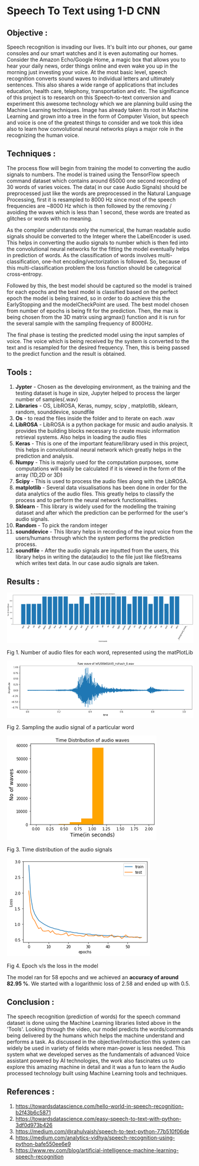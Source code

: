 
# Speech To Text using 1-D CNN

## Objective :

Speech recognition is invading our lives. It&#39;s built into our phones, our game consoles and our smart watches and it is even automating our homes. Consider the Amazon Echo/Google Home, a magic box that allows you to hear your daily news, order things online and even wake you up in the morning just investing your voice. At the most basic level, speech recognition converts sound waves to individual letters and ultimately sentences. This also shares a wide range of applications that includes education, health care, telephony, transportation and etc. The significance of this project is to research on this Speech-to-text conversion and experiment this awesome technology which we are planning build using the Machine Learning techniques. Image has already taken its root in Machine Learning and grown into a tree in the form of Computer Vision, but speech and voice is one of the greatest things to consider and we took this idea also to learn how convolutional neural networks plays a major role in the recognizing the human voice.

## Techniques :

The process flow will begin from training the model to converting the audio signals to numbers. The model is trained using the TensorFlow speech command dataset which contains around 65000 one second recording of 30 words of varies voices. The data( in our case Audio Signals) should be preprocessed just like the words are preprocessed in the Natural Language Processing, first it is resampled to 8000 Hz since most of the speech frequencies are ~8000 Hz which is then followed by the removing / avoiding the waves which is less than 1 second, these words are treated as glitches or words with no meaning.

As the compiler understands only the numerical, the human readable audio signals should be converted to the Integer where the LabelEncoder is used. This helps in converting the audio signals to number which is then fed into the convolutional neural networks for the fitting the model eventually helps in prediction of words. As the classification of words involves multi-classification, one-hot encoding/vectorization is followed. So, because of this multi-classification problem the loss function should be categorical cross-entropy.

Followed by this, the best model should be captured so the model is trained for each epochs and the best model is classified based on the perfect epoch the model is being trained, so in order to do achieve this the EarlyStopping and the modelCheckPoint are used. The best model chosen from number of epochs is being fit for the prediction. Then, the max is being chosen from the 3D matrix using argmax() function and it is run for the several sample with the sampling frequency of 8000Hz.

The final phase is testing the predicted model using the input samples of voice. The voice which is being received by the system is converted to the text and is resampled for the desired frequency. Then, this is being passed to the predict function and the result is obtained.

## Tools :

1. **Jypter** - Chosen as the developing environment, as the training and the testing dataset is huge in size, Jupyter helped to process the larger number of samples(.wav)
1. **Libraries** - OS, LibROSA, Keras, numpy, scipy , matplotlib, sklearn, random, sounddevice, soundfile
  1. **Os** - to read the files inside the folder and to iterate on each .wav
  1. **LibROSA** - LibROSA is a python package for music and audio analysis. It provides the building blocks necessary to create music information retrieval systems. Also helps in loading the audio files
  1. **Keras** - This is one of the important feature/library used in this project, this helps in convolutional neural network which greatly helps in the prediction and analysis.
  1. **Numpy** - This is majorly used for the computation purposes, some computations will easily be calculated if it is viewed in the form of the array (1D,2D or 3D)
  1. **Scipy** - This is used to process the audio files along with the LibROSA.
  1. **matplotlib** - Several data visualisations has been done in order for the data analytics of the audio files. This greatly helps to classify the process and to perform the neural network functionalities.
  1. **Sklearn** - This library is widely used for the modelling the training dataset and after which the prediction can be performed for the user&#39;s audio signals.
  1. **Random** - To pick the random integer
  1. **sounddevice** - This library helps in recording of the input voice from the users/humans through which the system performs the prediction process.
  1. **soundfile** - After the audio signals are inputted from the users, this library helps in writing the data(audio) to the file just like fileStreams which writes text data. In our case audio signals are taken.


## Results :

![](output_15_0.png)

Fig 1. Number of audio files for each word, represented using the matPlotLib

![](output_9_1.png)

Fig 2. Sampling the audio signal of a particular word

![](output_17_1.png)

Fig 3. Time distribution of the audio signals

![](output_30_0.png)

Fig 4. Epoch v/s the loss in the model

The model ran for 58 epochs and we achieved an **accuracy of around 82.95 %**. We started with a logarithmic loss of 2.58 and ended up with 0.5.


## Conclusion :

The speech recognition (prediction of words) for the speech command dataset is done using the Machine Learning libraries listed above in the &#39;Tools&#39;. Looking through the video, our model predicts the words/commands being delivered by the humans which helps the machine understand and performs a task. As discussed in the objective/introduction this system can widely be used in variety of fields where man-power is less needed. This system what we developed serves as the fundamentals of advanced Voice assistant powered by AI technologies, the work also fascinates us to explore this amazing machine in detail and it was a fun to learn the Audio processed technology built using Machine Learning tools and techniques.

## References :

1. https://towardsdatascience.com/hello-world-in-speech-recognition-b2f43b6c5871
2. https://towardsdatascience.com/easy-speech-to-text-with-python-3df0d973b426
3. https://medium.com/@rahulvaish/speech-to-text-python-77b510f06de
4. https://medium.com/analytics-vidhya/speech-recognition-using-python-bafe550ee6e9
5. https://www.rev.com/blog/artificial-intelligence-machine-learning-speech-recognition